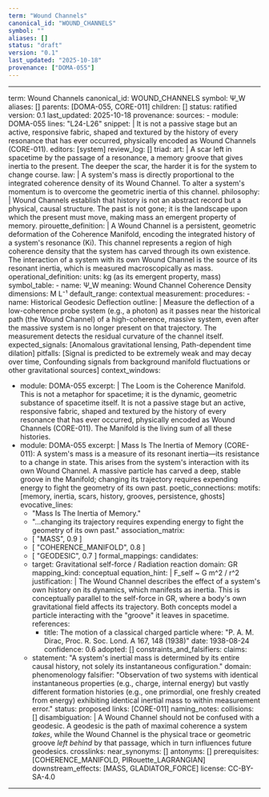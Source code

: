 ```yaml
---
term: "Wound Channels"
canonical_id: "WOUND_CHANNELS"
symbol: ""
aliases: []
status: "draft"
version: "0.1"
last_updated: "2025-10-18"
provenance: ["DOMA-055"]
---
```


---
term: Wound Channels
canonical_id: WOUND_CHANNELS
symbol: Ψ_W
aliases: []
parents: [DOMA-055, CORE-011]
children: []
status: ratified
version: 0.1
last_updated: 2025-10-18
provenance:
  sources:
    - module: DOMA-055
      lines: "L24-L26"
      snippet: |
        It is not a passive stage but an active, responsive fabric, shaped and textured by the history of every resonance that has ever occurred, physically encoded as Wound Channels (CORE-011).
  editors: [system]
  review_log: []
triad:
  art: |
    A scar left in spacetime by the passage of a resonance, a memory groove that gives inertia to the present. The deeper the scar, the harder it is for the system to change course.
  law: |
    A system's mass is directly proportional to the integrated coherence density of its Wound Channel. To alter a system's momentum is to overcome the geometric inertia of this channel.
  philosophy: |
    Wound Channels establish that history is not an abstract record but a physical, causal structure. The past is not gone; it is the landscape upon which the present must move, making mass an emergent property of memory.
pirouette_definition: |
  A Wound Channel is a persistent, geometric deformation of the Coherence Manifold, encoding the integrated history of a system's resonance (Ki). This channel represents a region of high coherence density that the system has carved through its own existence. The interaction of a system with its own Wound Channel is the source of its resonant inertia, which is measured macroscopically as mass.
operational_definition:
  units: kg (as its emergent property, mass)
  symbol_table:
    - name: Ψ_W
      meaning: Wound Channel Coherence Density
      dimensions: M L⁻¹
      default_range: contextual
  measurement:
    procedures:
      - name: Historical Geodesic Deflection
        outline: |
          Measure the deflection of a low-coherence probe system (e.g., a photon) as it passes near the historical path (the Wound Channel) of a high-coherence, massive system, even after the massive system is no longer present on that trajectory. The measurement detects the residual curvature of the channel itself.
        expected_signals: [Anomalous gravitational lensing, Path-dependent time dilation]
        pitfalls: [Signal is predicted to be extremely weak and may decay over time, Confounding signals from background manifold fluctuations or other gravitational sources]
context_windows:
  - module: DOMA-055
    excerpt: |
      The Loom is the Coherence Manifold. This is not a metaphor for spacetime; it is the dynamic, geometric substance of spacetime itself. It is not a passive stage but an active, responsive fabric, shaped and textured by the history of every resonance that has ever occurred, physically encoded as Wound Channels (CORE-011). The Manifold is the living sum of all these histories.
  - module: DOMA-055
    excerpt: |
      Mass Is The Inertia of Memory (CORE-011): A system's mass is a measure of its resonant inertia—its resistance to a change in state. This arises from the system's interaction with its own Wound Channel. A massive particle has carved a deep, stable groove in the Manifold; changing its trajectory requires expending energy to fight the geometry of its own past.
poetic_connections:
  motifs: [memory, inertia, scars, history, grooves, persistence, ghosts]
  evocative_lines:
    - "Mass Is The Inertia of Memory."
    - "...changing its trajectory requires expending energy to fight the geometry of its own past."
  association_matrix:
    - [ "MASS", 0.9 ]
    - [ "COHERENCE_MANIFOLD", 0.8 ]
    - [ "GEODESIC", 0.7 ]
formal_mappings:
  candidates:
    - target: Gravitational self-force / Radiation reaction
      domain: GR
      mapping_kind: conceptual
      equation_hint: |
        F_self ~ G m^2 / r^2
      justification: |
        The Wound Channel describes the effect of a system's own history on its dynamics, which manifests as inertia. This is conceptually parallel to the self-force in GR, where a body's own gravitational field affects its trajectory. Both concepts model a particle interacting with the "groove" it leaves in spacetime.
      references:
        - title: The motion of a classical charged particle
          where: "P. A. M. Dirac, Proc. R. Soc. Lond. A 167, 148 (1938)"
          date: 1938-08-24
      confidence: 0.6
  adopted: []
constraints_and_falsifiers:
  claims:
    - statement: "A system's inertial mass is determined by its entire causal history, not solely its instantaneous configuration."
      domain: phenomenology
      falsifier: "Observation of two systems with identical instantaneous properties (e.g., charge, internal energy) but vastly different formation histories (e.g., one primordial, one freshly created from energy) exhibiting identical inertial mass to within measurement error."
      status: proposed
      links: [CORE-011]
naming_notes:
  collisions: []
  disambiguation: |
    A Wound Channel should not be confused with a geodesic. A geodesic is the path of maximal coherence a system *takes*, while the Wound Channel is the physical trace or geometric groove *left behind* by that passage, which in turn influences future geodesics.
crosslinks:
  near_synonyms: []
  antonyms: []
  prerequisites: [COHERENCE_MANIFOLD, PIRouette_LAGRANGIAN]
  downstream_effects: [MASS, GLADIATOR_FORCE]
license: CC-BY-SA-4.0
---